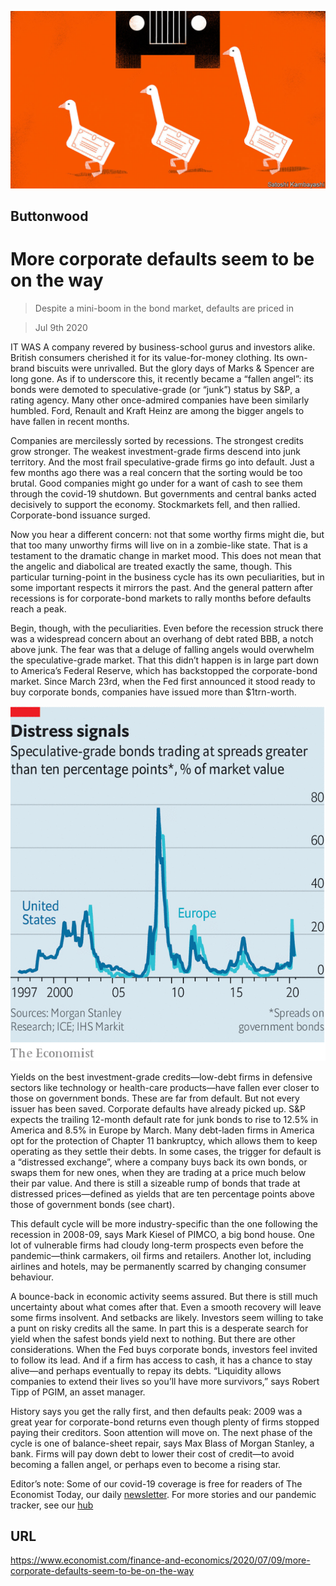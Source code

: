 ![](./images/20200711_FND010.jpg)

## Buttonwood

# More corporate defaults seem to be on the way

> Despite a mini-boom in the bond market, defaults are priced in

> Jul 9th 2020

IT WAS A company revered by business-school gurus and investors alike. British consumers cherished it for its value-for-money clothing. Its own-brand biscuits were unrivalled. But the glory days of Marks & Spencer are long gone. As if to underscore this, it recently became a “fallen angel”: its bonds were demoted to speculative-grade (or “junk”) status by S&P, a rating agency. Many other once-admired companies have been similarly humbled. Ford, Renault and Kraft Heinz are among the bigger angels to have fallen in recent months.

Companies are mercilessly sorted by recessions. The strongest credits grow stronger. The weakest investment-grade firms descend into junk territory. And the most frail speculative-grade firms go into default. Just a few months ago there was a real concern that the sorting would be too brutal. Good companies might go under for a want of cash to see them through the covid-19 shutdown. But governments and central banks acted decisively to support the economy. Stockmarkets fell, and then rallied. Corporate-bond issuance surged.

Now you hear a different concern: not that some worthy firms might die, but that too many unworthy firms will live on in a zombie-like state. That is a testament to the dramatic change in market mood. This does not mean that the angelic and diabolical are treated exactly the same, though. This particular turning-point in the business cycle has its own peculiarities, but in some important respects it mirrors the past. And the general pattern after recessions is for corporate-bond markets to rally months before defaults reach a peak.

Begin, though, with the peculiarities. Even before the recession struck there was a widespread concern about an overhang of debt rated BBB, a notch above junk. The fear was that a deluge of falling angels would overwhelm the speculative-grade market. That this didn’t happen is in large part down to America’s Federal Reserve, which has backstopped the corporate-bond market. Since March 23rd, when the Fed first announced it stood ready to buy corporate bonds, companies have issued more than $1trn-worth.



![](./images/20200711_FNC401.png)

Yields on the best investment-grade credits—low-debt firms in defensive sectors like technology or health-care products—have fallen ever closer to those on government bonds. These are far from default. But not every issuer has been saved. Corporate defaults have already picked up. S&P expects the trailing 12-month default rate for junk bonds to rise to 12.5% in America and 8.5% in Europe by March. Many debt-laden firms in America opt for the protection of Chapter 11 bankruptcy, which allows them to keep operating as they settle their debts. In some cases, the trigger for default is a “distressed exchange”, where a company buys back its own bonds, or swaps them for new ones, when they are trading at a price much below their par value. And there is still a sizeable rump of bonds that trade at distressed prices—defined as yields that are ten percentage points above those of government bonds (see chart).

This default cycle will be more industry-specific than the one following the recession in 2008-09, says Mark Kiesel of PIMCO, a big bond house. One lot of vulnerable firms had cloudy long-term prospects even before the pandemic—think carmakers, oil firms and retailers. Another lot, including airlines and hotels, may be permanently scarred by changing consumer behaviour.

A bounce-back in economic activity seems assured. But there is still much uncertainty about what comes after that. Even a smooth recovery will leave some firms insolvent. And setbacks are likely. Investors seem willing to take a punt on risky credits all the same. In part this is a desperate search for yield when the safest bonds yield next to nothing. But there are other considerations. When the Fed buys corporate bonds, investors feel invited to follow its lead. And if a firm has access to cash, it has a chance to stay alive—and perhaps eventually to repay its debts. “Liquidity allows companies to extend their lives so you’ll have more survivors,” says Robert Tipp of PGIM, an asset manager.

History says you get the rally first, and then defaults peak: 2009 was a great year for corporate-bond returns even though plenty of firms stopped paying their creditors. Soon attention will move on. The next phase of the cycle is one of balance-sheet repair, says Max Blass of Morgan Stanley, a bank. Firms will pay down debt to lower their cost of credit—to avoid becoming a fallen angel, or perhaps even to become a rising star.

Editor’s note: Some of our covid-19 coverage is free for readers of The Economist Today, our daily [newsletter](https://www.economist.com/https://my.economist.com/user#newsletter). For more stories and our pandemic tracker, see our [hub](https://www.economist.com//news/2020/03/11/the-economists-coverage-of-the-coronavirus)

## URL

https://www.economist.com/finance-and-economics/2020/07/09/more-corporate-defaults-seem-to-be-on-the-way
